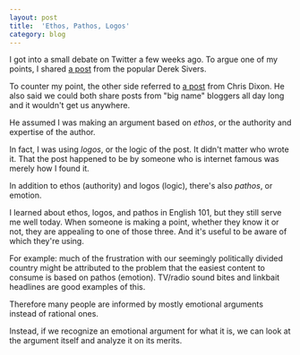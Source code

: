 ```yaml
---
layout: post
title:  'Ethos, Pathos, Logos'
category: blog
---
```


I got into a small debate on Twitter a few weeks ago. To argue one of my points, I shared [a post](http://sivers.org/zipit) from the popular Derek Sivers. 

To counter my point, the other side referred to [a post](http://www.cdixon.org/2009/08/22/why-you-shouldnt-keep-your-startup-idea-secret/) from Chris Dixon. He also said we could both share posts from "big name" bloggers all day long and it wouldn't get us anywhere.

He assumed I was making an argument based on *ethos*, or the authority and expertise of the author. 

In fact, I was using *logos*, or the logic of the post. It didn't matter who wrote it. That the post happened to be by someone who is internet famous was merely how I found it.

In addition to ethos (authority) and logos (logic), there's also *pathos*, or emotion.

I learned about ethos, logos, and pathos in English 101, but they still serve me well today. When someone is making a point, whether they know it or not, they are appealing to one of those three. And it's useful to be aware of which they're using.

For example: much of the frustration with our seemingly politically divided country might be attributed to the problem that the easiest content to consume is based on pathos (emotion). TV/radio sound bites and linkbait headlines are good examples of this.

Therefore many people are informed by mostly emotional arguments instead of rational ones.

Instead, if we recognize an emotional argument for what it is, we can look at the argument itself and analyze it on its merits.